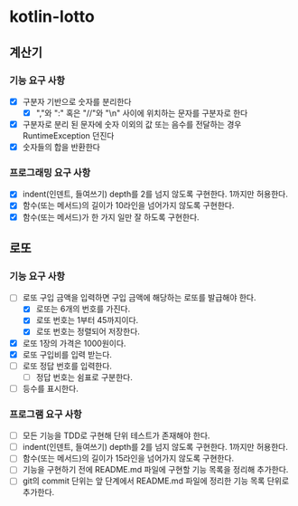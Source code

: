 # kotlin-lotto


## 계산기
### 기능 요구 사항
- [X] 구분자 기반으로 숫자를 분리한다
   - [X] ","와 ":" 혹은 "//"와 "\n" 사이에 위치하는 문자를 구분자로 한다
- [X] 구분자로 분리 된 문자에 숫자 이외의 값 또는 음수를 전달하는 경우 RuntimeException 던진다
- [X] 숫자들의 합을 반환한다

### 프로그래밍 요구 사항
- [X] indent(인덴트, 들여쓰기) depth를 2를 넘지 않도록 구현한다. 1까지만 허용한다.
- [X] 함수(또는 메서드)의 길이가 10라인을 넘어가지 않도록 구현한다.
- [X] 함수(또는 메서드)가 한 가지 일만 잘 하도록 구현한다.

## 로또
### 기능 요구 사항
- [ ] 로또 구입 금액을 입력하면 구입 금액에 해당하는 로또를 발급해야 한다.
   - [X] 로또는 6개의 번호를 가진다.
   - [X] 로또 번호는 1부터 45까지이다.
   - [X] 로또 번호는 정렬되어 저장한다.
- [X] 로또 1장의 가격은 1000원이다.
- [X] 로또 구입비를 입력 받는다.
- [ ] 로또 정답 번호를 입력한다.
   - [ ] 정답 번호는 쉼표로 구분한다.
- [ ] 등수를 표시한다.

### 프로그램 요구 사항
- [ ] 모든 기능을 TDD로 구현해 단위 테스트가 존재해야 한다.
- [ ] indent(인덴트, 들여쓰기) depth를 2를 넘지 않도록 구현한다. 1까지만 허용한다.
- [ ] 함수(또는 메서드)의 길이가 15라인을 넘어가지 않도록 구현한다.
- [ ] 기능을 구현하기 전에 README.md 파일에 구현할 기능 목록을 정리해 추가한다.
- [ ] git의 commit 단위는 앞 단계에서 README.md 파일에 정리한 기능 목록 단위로 추가한다.
